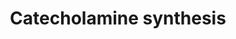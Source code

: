 ---
annotations:
- id: PW:0001235
  parent: classic metabolic pathway
  type: Pathway Ontology
  value: catecholamine biosynthetic pathway
authors:
- Annemichielsen
- Thomas
- Noortjevdvorst
- AlexanderPico
- MaintBot
- Khanspers
- Christine Chichester
- Egonw
citedin:
- link: PMC8741773
description: 'This pathway was created using information from: * http://biocyc.org/META/new-image?type=PATHWAY&object=PWY66-301
  * http://www.chem.qmul.ac.uk/iubmb/enzyme/reaction/AminoAcid/dopa.html * http://www.chem.qmul.ac.uk/iubmb/enzyme/reaction/AminoAcid/PheTyr.html
  * http://www.genome.ad.jp/dbget-bin/www_bget?pathway+map00350 * http://www.genome.jp/dbget-bin/get_pathway?org_name=rno&mapno=00400
  (phenylalanine -> tyrosine)'
last-edited: 2019-09-17
organisms:
- Rattus norvegicus
redirect_from:
- /index.php/Pathway:WP513
- /instance/WP513
revision: null
schema-jsonld:
- '@context': https://schema.org/
  '@id': https://wikipathways.github.io/pathways/WP513.html
  '@type': Dataset
  creator:
    '@type': Organization
    name: WikiPathways
  description: 'This pathway was created using information from: * http://biocyc.org/META/new-image?type=PATHWAY&object=PWY66-301
    * http://www.chem.qmul.ac.uk/iubmb/enzyme/reaction/AminoAcid/dopa.html * http://www.chem.qmul.ac.uk/iubmb/enzyme/reaction/AminoAcid/PheTyr.html
    * http://www.genome.ad.jp/dbget-bin/www_bget?pathway+map00350 * http://www.genome.jp/dbget-bin/get_pathway?org_name=rno&mapno=00400
    (phenylalanine -> tyrosine)'
  keywords:
  - 4a-hydroxy-tetrahydrobiopterin
  - AdoHcy
  - AdoMet
  - Adrenaline
  - Ascorbate
  - CO2
  - Dbh
  - Ddc
  - Dehydroascorbate
  - Dopamine
  - H2O
  - L-DOPA
  - L-tyrosine
  - Noradrenaline
  - O2
  - Pah
  - Phenylalanine
  - Pnmt
  - Th
  - tetrahydrobiopterin
  license: CC0
  name: Catecholamine synthesis
seo: CreativeWork
title: Catecholamine synthesis
wpid: WP513
---